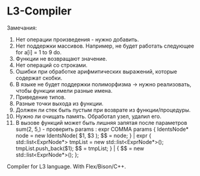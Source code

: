 L3-Compiler
===========

Замечания:
1) Нет операции произведения - нужно добавить.
2) Нет поддержки массивов. Например, не будет работать следующее for a[i] = 1 to 9 do.
3) Функции не возвращают значение.
4) Нет операций со строками.
5) Ошибки при обработке арифмитических выражений, которые содержат скобки.
6) В языке не будет поддержки полиморфизма -> нужно реализовать, чтобы функции имели разные имена.
7) Приведение типов.
8) Разные точки выхода из функции.
9) Должен ли стек быть пустым при возврате из функции/процедуры.
10) Нужно ли очищать память. Обработал узел, удалил его.
11)	В вызове функций может быть лишняя запятая после параметров sum(2, 5,) - проверить
		params : expr COMMA params
			{
				IdentsNode* node = new IdentsNode( $1, $3 );
				$$ = node;
			}
	| expr
		{
		    std::list<ExprNode*> tmpList = new std::list<ExprNode*>();
		    tmpList.push_back($1);
		    $$ = tmpList;
		}
	|
		{ $$ = new std::list<ExprNode*>(); };


Compiler for L3 language. With Flex/Bison/C++. 
